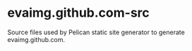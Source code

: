 evaimg.github.com-src
=====================

Source files used by Pelican static site generator to generate evaimg.github.com.
